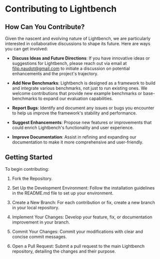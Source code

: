 # Contributing to Lightbench

## How Can You Contribute?
Given the nascent and evolving nature of Lightbench, we are particularly interested in collaborative discussions to shape its future. Here are ways you can get involved:

- **Discuss Ideas and Future Directions**: If you have innovative ideas or suggestions for Lightbench, please reach out via email at filip.naudot@gmail.com to initiate a discussion on potential enhancements and the project's trajectory.

- **Add New Benchmarks**: Lightbench is designed as a framework to build and integrate various benchmarks, not just to run existing ones. We welcome contributions that provide new example benchmarks or base-benchmarks to expand our evaluation capabilities.

- **Report Bugs**: Identify and document any issues or bugs you encounter to help us improve the framework's stability and performance.

- **Suggest Enhancements**: Propose new features or improvements that could enrich Lightbench's functionality and user experience.

- **Improve Documentation**: Assist in refining and expanding our documentation to make it more comprehensive and user-friendly.

## Getting Started
To begin contributing:

1. Fork the Repository.

2. Set Up the Development Environment: Follow the installation guidelines in the README.md file to set up your environment.

3. Create a New Branch: For each contribution or fix, create a new branch in your local repository.

4. Implement Your Changes: Develop your feature, fix, or documentation improvement in your branch.

5. Commit Your Changes: Commit your modifications with clear and concise commit messages.

6. Open a Pull Request: Submit a pull request to the main Lightbench repository, detailing the changes and their purpose.